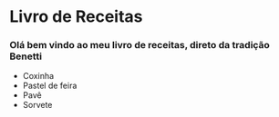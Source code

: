 # Livro de Receitas

### Olá bem vindo ao meu livro de receitas, direto da tradição Benetti

- Coxinha
- Pastel de feira
- Pavê
- Sorvete
